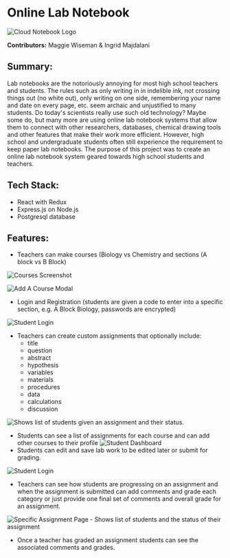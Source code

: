 # Online Lab Notebook
![Cloud Notebook Logo](https://raw.githubusercontent.com/maggiewiseman/labnotebook/master/public/images/Cloud_book_logo.png)

**Contributors:** Maggie Wiseman & Ingrid Majdalani

## Summary:
Lab notebooks are the notoriously annoying for most high school teachers and students.  The rules such as only writing in in indelible ink, not crossing things out (no white out), only writing on one side, remembering your name and date on every page, etc. seem archaic and unjustified to many students.  Do today's scientists really use such old technology? Maybe some do, but many more are using online lab notebook systems that allow them to connect with other researchers, databases, chemical drawing tools and other features that make their work more efficient. However, high school and undergraduate students often still experience the requirement to keep paper lab notebooks. The purpose of this project was to create an online lab notebook system geared towards high school students and teachers.

## Tech Stack:
* React with Redux
* Express.js on Node.js
* Postgresql database

## Features:
* Teachers can make courses (Biology vs Chemistry and sections (A block vs B Block)

![Courses Screenshot](https://raw.githubusercontent.com/maggiewiseman/labnotebook/master/assets/screenshots/AddACourseOpen.png)

![Add A Course Modal](https://raw.githubusercontent.com/maggiewiseman/labnotebook/master/assets/screenshots/AddACourseModal.png)

* Login and Registration (students are given a code to enter into a specific section, e.g. A Block Biology, passwords are encrypted)

![Student Login](https://raw.githubusercontent.com/maggiewiseman/labnotebook/master/assets/screenshots/StudentLogin.png)


* Teachers can create custom assignments that optionally include:
    * title
    * question
    * abstract
    * hypothesis
    * variables
    * materials
    * procedures
    * data
    * calculations
    * discussion

![Shows list of students given an assignment and their status.](https://raw.githubusercontent.com/maggiewiseman/labnotebook/master/assets/screenshots/Assignmentpage.png)

* Students can see a list of assignments for each course and can add other courses to their profile
![Student Dashboard](https://raw.githubusercontent.com/maggiewiseman/labnotebook/master/assets/screenshots/StudentDash.png)
* Students can edit and save lab work to be edited later or submit for grading.

![Student Login](https://raw.githubusercontent.com/maggiewiseman/labnotebook/master/assets/screenshots/StudentAssignment.png)

* Teachers can see how students are progressing on an assignment and when the assignment is submitted can add comments and grade each category or just provide one final set of comments and overall grade for an assignment.

![Specific Assignment Page - Shows list of students and the status of their assignment](https://raw.githubusercontent.com/maggiewiseman/labnotebook/master/assets/screenshots/TeacherSpecificAssign.png)

* Once a teacher has graded an assignment students can see the associated comments and grades.
